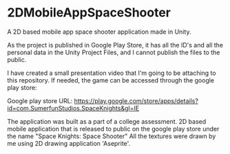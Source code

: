 # 2DMobileAppSpaceShooter
A 2D based mobile app space shooter application made in Unity.

As the project is published in Google Play Store, 
it has all the ID's and all the personal data in the Unity Project Files, and I cannot publish the files to the public.

I have created a small presentation video that I'm going to be attaching to this repository.
If needed, the game can be accessed through the google play store:

Google play store URL:
https://play.google.com/store/apps/details?id=com.SumerfunStudios.SpaceKnights&gl=IE

The application was built as a part of a college assessment.
2D based mobile application that is released to public on the google play store under the name "Space Knights: Space Shooter"
All the textures were drawn by me using 2D drawing application 'Aseprite'.

